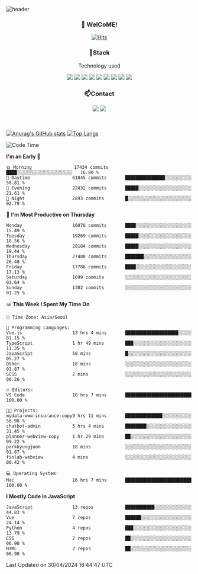 ![header](https://capsule-render.vercel.app/api?type=waving&color=gradient&height=200&text=Kyungjoon&fontAlign=70&fontAlignY=40&animation=twinkling)

<h3 align="center">👋 WelCoME!</h3>

<div align=center>
  
[![Hits](https://hits.seeyoufarm.com/api/count/incr/badge.svg?url=https%3A%2F%2Fgithub.com%2Fuvula6921&count_bg=%2322BAC9&title_bg=%23827F7F&icon=iconify.svg&icon_color=%2325A27F&title=visits&edge_flat=false)](https://hits.seeyoufarm.com)
  
</div>
<h3 align="center">📌Stack</h3>
<p align="center">Technology used</p>
<div align="center"><img src="https://img.shields.io/badge/HTML5-E34F26?style=flat-square&logo=HTML5&logoColor=white"></img> <img src="https://img.shields.io/badge/CSS3-0A84FF?style=flat-square&logo=CSS3&logoColor=white"></img> <img src="https://img.shields.io/badge/JavaScript-FFCD11?style=flat-square&logo=JavaScript&logoColor=white"></img> <img src="https://img.shields.io/badge/React-00BCF6?style=flat-square&logo=React&logoColor=white"></img> <img src="https://img.shields.io/badge/jQuery-3655FF?style=flat-square&logo=jQuery&logoColor=white"></img> <img src="https://img.shields.io/badge/Ruby-E0115F?style=flat-square&logo=Ruby&logoColor=white"></img> <img src="https://img.shields.io/badge/Python-4B8BBE?style=flat-square&logo=Python&logoColor=white"></img> <img src="https://img.shields.io/badge/Vue-4FC08D?style=flat-square&logo=Vue.js&logoColor=white"></img> <img src="https://img.shields.io/badge/Nuxt-00DC82?style=flat-square&logo=Nuxt.js&logoColor=white"></img></div>

<h3 align="center">📫Contact</h3>
<div align="center"><a href="https://velog.io/@uvula6921/"><img src="https://img.shields.io/badge/Blog-20c997?style=flat-square&logo=V&logoColor=white"/></a> <a href="pkj6921@gmail.com"><img src="https://img.shields.io/badge/Gmail-EA4335?style=flat-square&logo=Gmail&logoColor=white"/></a></div>
<br>
<br>

[![Anurag's GitHub stats](https://github-readme-stats.vercel.app/api?username=uvula6921&hide=stars,issues&show_icons=true&count_private=true&theme=tokyonight)](https://github.com/anuraghazra/github-readme-stats)
[![Top Langs](https://github-readme-stats.vercel.app/api/top-langs/?username=uvula6921&hide=css,jupyter%20notebook,html&exclude_repo=uvula6921,uvula6921.github.io&layout=compact&langs_count=8)](https://github.com/anuraghazra/github-readme-stats)

<!--START_SECTION:waka-->
![Code Time](http://img.shields.io/badge/Code%20Time-2%2C242%20hrs%2031%20mins-blue)

**I'm an Early 🐤** 

```text
🌞 Morning                17434 commits       ████░░░░░░░░░░░░░░░░░░░░░   16.80 % 
🌆 Daytime                61045 commits       ███████████████░░░░░░░░░░   58.81 % 
🌃 Evening                22432 commits       █████░░░░░░░░░░░░░░░░░░░░   21.61 % 
🌙 Night                  2893 commits        █░░░░░░░░░░░░░░░░░░░░░░░░   02.79 % 
```
📅 **I'm Most Productive on Thursday** 

```text
Monday                   16076 commits       ████░░░░░░░░░░░░░░░░░░░░░   15.49 % 
Tuesday                  19269 commits       █████░░░░░░░░░░░░░░░░░░░░   18.56 % 
Wednesday                20184 commits       █████░░░░░░░░░░░░░░░░░░░░   19.44 % 
Thursday                 27488 commits       ███████░░░░░░░░░░░░░░░░░░   26.48 % 
Friday                   17786 commits       ████░░░░░░░░░░░░░░░░░░░░░   17.13 % 
Saturday                 1699 commits        ░░░░░░░░░░░░░░░░░░░░░░░░░   01.64 % 
Sunday                   1302 commits        ░░░░░░░░░░░░░░░░░░░░░░░░░   01.25 % 
```


📊 **This Week I Spent My Time On** 

```text
🕑︎ Time Zone: Asia/Seoul

💬 Programming Languages: 
Vue.js                   13 hrs 4 mins       ████████████████████░░░░░   81.15 % 
TypeScript               1 hr 49 mins        ███░░░░░░░░░░░░░░░░░░░░░░   11.35 % 
JavaScript               50 mins             █░░░░░░░░░░░░░░░░░░░░░░░░   05.27 % 
Other                    18 mins             ░░░░░░░░░░░░░░░░░░░░░░░░░   01.87 % 
SCSS                     2 mins              ░░░░░░░░░░░░░░░░░░░░░░░░░   00.26 % 

🔥 Editors: 
VS Code                  16 hrs 7 mins       █████████████████████████   100.00 % 

🐱‍💻 Projects: 
mydata-www-insurance-copy9 hrs 11 mins       ██████████████░░░░░░░░░░░   56.98 % 
chatbot-admin            5 hrs 4 mins        ████████░░░░░░░░░░░░░░░░░   31.45 % 
planner-webview-copy     1 hr 29 mins        ██░░░░░░░░░░░░░░░░░░░░░░░   09.22 % 
parkkyungjoon            18 mins             ░░░░░░░░░░░░░░░░░░░░░░░░░   01.87 % 
finlab-webview           4 mins              ░░░░░░░░░░░░░░░░░░░░░░░░░   00.42 % 

💻 Operating System: 
Mac                      16 hrs 7 mins       █████████████████████████   100.00 % 
```

**I Mostly Code in JavaScript** 

```text
JavaScript               13 repos            ███████████░░░░░░░░░░░░░░   44.83 % 
Vue                      7 repos             ██████░░░░░░░░░░░░░░░░░░░   24.14 % 
Python                   4 repos             ███░░░░░░░░░░░░░░░░░░░░░░   13.79 % 
CSS                      2 repos             ██░░░░░░░░░░░░░░░░░░░░░░░   06.90 % 
HTML                     2 repos             ██░░░░░░░░░░░░░░░░░░░░░░░   06.90 % 
```




 Last Updated on 30/04/2024 18:44:47 UTC
<!--END_SECTION:waka-->

